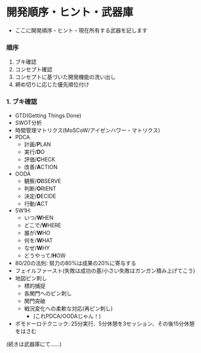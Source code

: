 # 開発順序・ヒント・武器庫
- ここに開発順序・ヒント・現在所有する武器を記します

### 順序

1. ブキ確認
2. コンセプト確認
3. コンセプトに基づいた開発機能の洗い出し
4. 締め切りに応じた優先順位付け

### 1. ブキ確認
- GTD(Getting Things Done)
- SWOT分析
- 時間管理マトリクス(MoSCoW/アイゼンハワー・マトリクス)
- PDCA
  - 計画/**P**LAN
  - 実行/**D**O
  - 評価/**C**HECK
  - 改善/**A**CTION
- OODA
  - 観察/**O**BSERVE
  - 判断/**O**RIENT
  - 決定/**D**ECIDE
  - 行動/**A**CT
- 5W1H:
  - いつ/**W**HEN
  - どこで/**W**HERE
  - 誰が/**W**HO
  - 何を/**W**HAT
  - なぜ/**W**HY
  - どうやって/**H**OW
- 80/20の法則: 努力の80%は成果の20%に寄与する
- フェイルファースト(失敗は成功の基/小さい失敗はガンガン積み上げてこう)
- 地図ピン刺し
  - 標的捕捉
  - 各関門へのピン刺し
  - 関門突破
  - 戦況変化への柔軟な対応(再ピン刺し)
    - (これPDCA/OODAじゃん！)
- ポモドーロテクニック: 25分実行、5分休憩を3セッション、その後15分休憩をはさむ

(続きは武器庫にて……)
